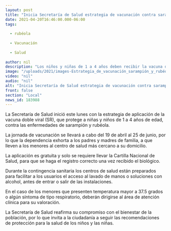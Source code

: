 ```yaml
---
layout: post
title: "Inicia Secretaría de Salud estrategia de vacunación contra sarampión y rubéola"
date: 2021-04-20T16:46:00.000-06:00
tags:
  
  - rubéola
  
  - Vacunación
  
  - Salud
  
author: nil
description: "Los niños y niñas de 1 a 4 años deben recibir la vacuna doble viral (SR) que les protege contra ambas enfermedades"
image: "/uploads/2021/images-Estrategia_de_vacunación_sarampión_y_rubéola.jpg"
video: "nil"
audio: "nil"
alt: "Inicia Secretaría de Salud estrategia de vacunación contra sarampión y rubéola"
front: false
section: "Local"
news_id: 183988
---
```


La Secretaría de Salud inició este lunes con la estrategia de aplicación de la vacuna doble viral (SR), que protege a niñas y niños de 1 a 4 años de edad, contra las enfermedades de sarampión y rubéola.

La jornada de vacunación se llevará a cabo del 19 de abril al 25 de junio, por lo que la dependencia exhorta a los padres y madres de familia, a que lleven a los menores al centro de salud más cercano a su domicilio.

La aplicación es gratuita y solo se requiere llevar la Cartilla Nacional de Salud, para que se haga el registro correcto una vez recibido el biológico.

Durante la contingencia sanitaria los centros de salud están preparados para facilitar a los usuarios el acceso al lavado de manos o soluciones con alcohol, antes de entrar o salir de las instalaciones.

En el caso de los menores que presenten temperatura mayor a 37.5 grados o algún síntoma de tipo respiratorio, deberán dirigirse al área de atención clínica para su valoración.

La Secretaría de Salud reafirma su compromiso con el bienestar de la población, por lo que invita a la ciudadanía a seguir las recomendaciones de protección para la salud de los niños y las niñas.